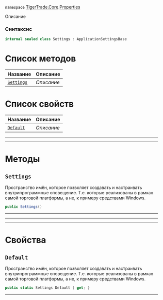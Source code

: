
`namespace` [TigerTrade.Core](../../TigerTrade.Core.md).[Properties](../../TigerTrade.Core/Properties.md)


Описание

### Синтаксис
```csharp
internal sealed class Settings : ApplicationSettingsBase
```


# Список методов
| Название | Описание |
| --- | --- |
| [`Settings`](./Settings.cs/Методы/Settings.md) | *Описание* |

# Список свойств
| Название | Описание |
| --- | --- |
| [`Default`](./Settings.cs/Свойства/Default.md) | *Описание* |





***  
***  
# Методы

## `Settings`
Пространство имён, которое позволяет создавать и настраивать внутрипрограммные оповещение. Т.е. которые реализованы в рамках самой торговой платформы, а не, к примеру средствами Windows.

```csharp
public Settings()
```

***  
***  
 ***  
# Свойства

## `Default`
Пространство имён, которое позволяет создавать и настраивать внутрипрограммные оповещение. Т.е. которые реализованы в рамках самой торговой платформы, а не, к примеру средствами Windows.

```csharp
public static Settings Default { get; }
```  
***

